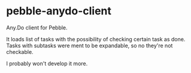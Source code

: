 # pebble-anydo-client
Any.Do client for Pebble. 

It loads list of tasks with the possibility of checking certain task as done.
Tasks with subtasks were ment to be expandable, so no they're not checkable.

I probably won't develop it more.

